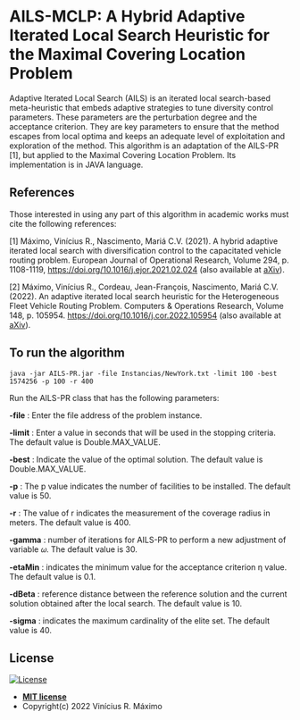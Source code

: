 # AILS-MCLP: A Hybrid Adaptive Iterated Local Search Heuristic for the Maximal Covering Location Problem

Adaptive Iterated Local Search (AILS) is an iterated local search-based meta-heuristic that embeds adaptive strategies to tune  diversity control parameters. These parameters are the perturbation degree and the acceptance criterion. They are key parameters to ensure that the method escapes from local optima and keeps an adequate level of exploitation and exploration of the method. This algorithm is an adaptation of the AILS-PR [1], but applied to the Maximal Covering Location Problem. Its implementation is in JAVA language.

## References

Those interested in using any part of this algorithm in academic works must cite the following references:

[1] Máximo, Vinícius R., Nascimento, Mariá C.V. (2021).
A hybrid adaptive iterated local search with diversification control to the capacitated vehicle routing problem. European Journal of Operational Research, Volume 294, p. 1108-1119, https://doi.org/10.1016/j.ejor.2021.02.024 (also available at [aXiv](https://arxiv.org/abs/2012.11021)).

[2] Máximo, Vinícius R., Cordeau, Jean-François, Nascimento, Mariá C.V. (2022).
An adaptive iterated local search heuristic for the Heterogeneous Fleet Vehicle Routing Problem. Computers & Operations Research, Volume 148, p. 105954.
https://doi.org/10.1016/j.cor.2022.105954 (also available at [aXiv](https://arxiv.org/abs/2111.12821)).

## To run the algorithm

```console
java -jar AILS-PR.jar -file Instancias/NewYork.txt -limit 100 -best 1574256 -p 100 -r 400
```

Run the AILS-PR class that has the following parameters:

**-file** : Enter the file address of the problem instance.

**-limit** : Enter a value in seconds that will be used in the stopping criteria. The default value is Double.MAX_VALUE.

**-best** : Indicate the value of the optimal solution. The default value is Double.MAX_VALUE.

**-p** : The p value indicates the number of facilities to be installed. The default value is 50.

**-r** : The value of r indicates the measurement of the coverage radius in meters. The default value is 400.

**-gamma** : number of iterations for AILS-PR to perform a new adjustment of variable 𝜔. The default value is 30.

**-etaMin** : indicates the minimum value for the acceptance criterion η value. The default value is 0.1.

**-dBeta** : reference distance between the reference solution and the current solution obtained after the local search. The default value is 10.

**-sigma** : indicates the maximum cardinality of the elite set. The default value is 40.

## License

[![License](http://img.shields.io/:license-mit-blue.svg?style=flat-square)](http://badges.mit-license.org)

- **[MIT license](https://opensource.org/licenses/MIT)**
- Copyright(c) 2022 Vinícius R. Máximo
